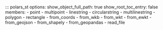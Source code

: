 ::: polars_st
    options:
        show_object_full_path: true
        show_root_toc_entry: false
        members:
            - point
            - multipoint
            - linestring
            - circularstring
            - multilinestring
            - polygon
            - rectangle
            - from_coords
            - from_wkb
            - from_wkt
            - from_ewkt
            - from_geojson
            - from_shapely
            - from_geopandas
            - read_file
